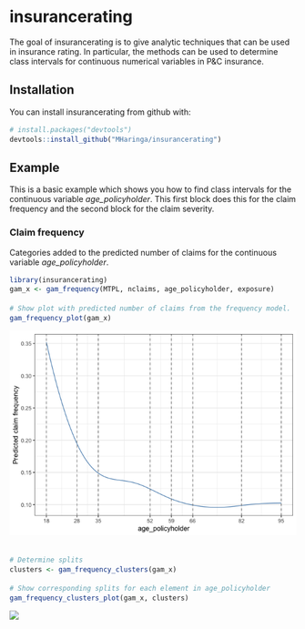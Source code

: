 
<!-- README.md is generated from README.Rmd. Please edit that file -->

# insurancerating

The goal of insurancerating is to give analytic techniques that can be
used in insurance rating. In particular, the methods can be used to
determine class intervals for continuous numerical variables in P\&C
insurance.

## Installation

You can install insurancerating from github with:

``` r
# install.packages("devtools")
devtools::install_github("MHaringa/insurancerating")
```

## Example

This is a basic example which shows you how to find class intervals for
the continuous variable *age\_policyholder*. This first block does this
for the claim frequency and the second block for the claim severity.

### Claim frequency

Categories added to the predicted number of claims for the continuous
variable *age\_policyholder*.

``` r
library(insurancerating)
gam_x <- gam_frequency(MTPL, nclaims, age_policyholder, exposure)

# Show plot with predicted number of claims from the frequency model.
gam_frequency_plot(gam_x)
```

![](man/figures/example-1.png)<!-- -->

``` r

# Determine splits
clusters <- gam_frequency_clusters(gam_x)

# Show corresponding splits for each element in age_policyholder
gam_frequency_clusters_plot(gam_x, clusters)
```

![](man/figures/example-2.png)<!-- -->
